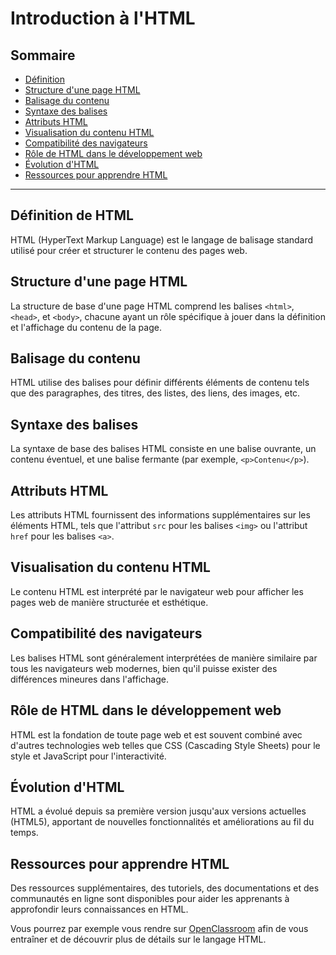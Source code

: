 # Introduction à l'HTML

## Sommaire

- [Définition](#définition-de-html)
- [Structure d'une page HTML](#structure-dune-page-html)
- [Balisage du contenu](#balisage-du-contenu)
- [Syntaxe des balises](#syntaxe-des-balises)
- [Attributs HTML](#attributs-html)
- [Visualisation du contenu HTML](#visualisation-du-contenu-html)
- [Compatibilité des navigateurs](#compatibilité-des-navigateurs)
- [Rôle de HTML dans le développement web](#rôle-de-html-dans-le-développement-web)
- [Évolution d'HTML](#évolution-dhtml)
- [Ressources pour apprendre HTML](#ressources-pour-apprendre-html)

---

## Définition de HTML

HTML (HyperText Markup Language) est le langage de balisage standard utilisé pour créer et structurer le contenu des pages web.

## Structure d'une page HTML

La structure de base d'une page HTML comprend les balises `<html>`, `<head>`, et `<body>`, chacune ayant un rôle spécifique à jouer dans la définition et l'affichage du contenu de la page.

## Balisage du contenu

HTML utilise des balises pour définir différents éléments de contenu tels que des paragraphes, des titres, des listes, des liens, des images, etc.

## Syntaxe des balises

La syntaxe de base des balises HTML consiste en une balise ouvrante, un contenu éventuel, et une balise fermante (par exemple, `<p>Contenu</p>`).

## Attributs HTML

Les attributs HTML fournissent des informations supplémentaires sur les éléments HTML, tels que l'attribut `src` pour les balises `<img>` ou l'attribut `href` pour les balises `<a>`.

## Visualisation du contenu HTML

Le contenu HTML est interprété par le navigateur web pour afficher les pages web de manière structurée et esthétique.

## Compatibilité des navigateurs

Les balises HTML sont généralement interprétées de manière similaire par tous les navigateurs web modernes, bien qu'il puisse exister des différences mineures dans l'affichage.

## Rôle de HTML dans le développement web

HTML est la fondation de toute page web et est souvent combiné avec d'autres technologies web telles que CSS (Cascading Style Sheets) pour le style et JavaScript pour l'interactivité.

## Évolution d'HTML

HTML a évolué depuis sa première version jusqu'aux versions actuelles (HTML5), apportant de nouvelles fonctionnalités et améliorations au fil du temps.

## Ressources pour apprendre HTML

Des ressources supplémentaires, des tutoriels, des documentations et des communautés en ligne sont disponibles pour aider les apprenants à approfondir leurs connaissances en HTML.

Vous pourrez par exemple vous rendre sur [OpenClassroom](https://openclassrooms.com/) afin de vous entraîner et de découvrir plus de détails sur le langage HTML.
